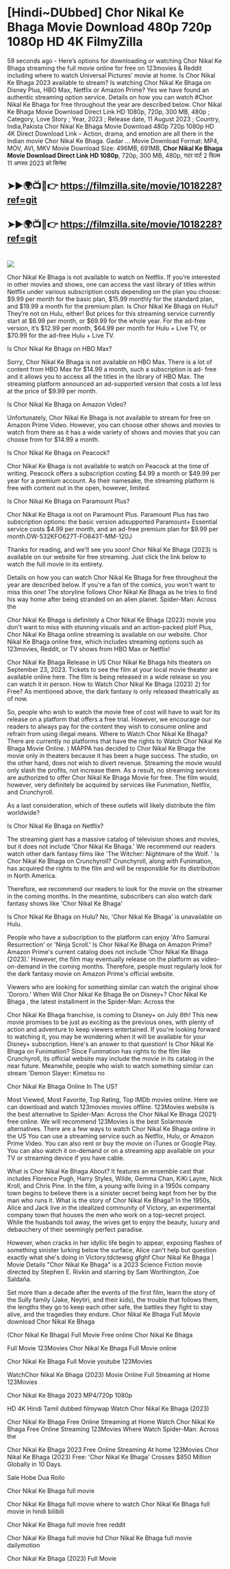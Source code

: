 # [Hindi~DUbbed] Chor Nikal Ke Bhaga Movie Download 480p 720p 1080p HD 4K FilmyZilla


59 seconds ago - Here’s options for downloading or watching Chor Nikal Ke Bhaga streaming the full movie online for free on 123movies & Reddit including where to watch Universal Pictures’ movie at home. Is Chor Nikal Ke Bhaga 2023 available to stream? Is watching Chor Nikal Ke Bhaga on Disney Plus, HBO Max, Netflix or Amazon Prime? Yes we have found an authentic streaming option service. Details on how you can watch #Chor Nikal Ke Bhaga for free throughout the year are described below. Chor Nikal Ke Bhaga Movie Download Direct Link HD 1080p, 720p, 300 MB, 480p ; Category, Love Story ; Year, 2023 ; Release date, 11 August 2023 ; Country, India,Pakista Chor Nikal Ke Bhaga Movie Download 480p 720p 1080p HD 4K Direct Download Link – Action, drama, and emotion are all there in the Indian movie Chor Nikal Ke Bhaga. Gadar ...
Movie Download Format: MP4, MOV, AVI, MKV
Movie Download Size: 496MB, 691MB, **Chor Nikal Ke Bhaga Movie Download Direct Link HD 1080p**, 720p, 300 MB, 480p, गदर पार्ट 2 फिल्म 11 अगस्त 2023 को सिनेमा

## ➤►🌍📺📱👉   https://filmzilla.site/movie/1018228?ref=git

## ➤►🌍📺📱👉   https://filmzilla.site/movie/1018228?ref=git

#

<img src="https://image.tmdb.org/t/p/w780//vBmmJYv5asJpdJZsyPPc4MMpfBe.jpg" />

Chor Nikal Ke Bhaga is not available to watch on Netflix. If you’re interested in other movies and shows, one can access the vast library of titles within Netflix under various subscription costs depending on the plan you choose: $9.99 per month for the basic plan, $15.99 monthly for the standard plan, and $19.99 a month for the premium plan. Is Chor Nikal Ke Bhaga on Hulu? They’re not on Hulu, either! But prices for this streaming service currently start at $6.99 per month, or $69.99 for the whole year. For the ad-free version, it’s $12.99 per month, $64.99 per month for Hulu + Live TV, or $70.99 for the ad-free Hulu + Live TV.

Is Chor Nikal Ke Bhaga on HBO Max?

Sorry, Chor Nikal Ke Bhaga is not available on HBO Max. There is a lot of content from HBO Max for $14.99 a month, such a subscription is ad- free and it allows you to access all the titles in the library of HBO Max. The streaming platform announced an ad-supported version that costs a lot less at the price of $9.99 per month.

Is Chor Nikal Ke Bhaga on Amazon Video?

Unfortunately, Chor Nikal Ke Bhaga is not available to stream for free on Amazon Prime Video. However, you can choose other shows and movies to watch from there as it has a wide variety of shows and movies that you can choose from for $14.99 a month.

Is Chor Nikal Ke Bhaga on Peacock?

Chor Nikal Ke Bhaga is not available to watch on Peacock at the time of writing. Peacock offers a subscription costing $4.99 a month or $49.99 per year for a premium account. As their namesake, the streaming platform is free with content out in the open, however, limited.

Is Chor Nikal Ke Bhaga on Paramount Plus?

Chor Nikal Ke Bhaga is not on Paramount Plus. Paramount Plus has two subscription options: the basic version adsupported Paramount+ Essential service costs $4.99 per month, and an ad-free premium plan for $9.99 per month.DW-532KFO627T-FO643T-MM-120J

Thanks for reading, and we'll see you soon! Chor Nikal Ke Bhaga (2023) is available on our website for free streaming. Just click the link below to watch the full movie in its entirety.

Details on how you can watch Chor Nikal Ke Bhaga for free throughout the year are described below. If you're a fan of the comics, you won't want to miss this one! The storyline follows Chor Nikal Ke Bhaga as he tries to find his way home after being stranded on an alien planet. Spider-Man: Across the

Chor Nikal Ke Bhaga is definitely a Chor Nikal Ke Bhaga (2023) movie you don't want to miss with stunning visuals and an action-packed plot! Plus, Chor Nikal Ke Bhaga online streaming is available on our website. Chor Nikal Ke Bhaga online free, which includes streaming options such as 123movies, Reddit, or TV shows from HBO Max or Netflix!

Chor Nikal Ke Bhaga Release in US Chor Nikal Ke Bhaga hits theaters on September 23, 2023. Tickets to see the film at your local movie theater are available online here. The film is being released in a wide release so you can watch it in person. How to Watch Chor Nikal Ke Bhaga (2023) 2) for Free? As mentioned above, the dark fantasy is only released theatrically as of now.

So, people who wish to watch the movie free of cost will have to wait for its release on a platform that offers a free trial. However, we encourage our readers to always pay for the content they wish to consume online and refrain from using illegal means. Where to Watch Chor Nikal Ke Bhaga? There are currently no platforms that have the rights to Watch Chor Nikal Ke Bhaga Movie Online. ) MAPPA has decided to Chor Nikal Ke Bhaga the movie only in theaters because it has been a huge success. The studio, on the other hand, does not wish to divert revenue. Streaming the movie would only slash the profits, not increase them. As a result, no streaming services are authorized to offer Chor Nikal Ke Bhaga Movie for free. The film would, however, very definitely be acquired by services like Funimation, Netflix, and Crunchyroll.

As a last consideration, which of these outlets will likely distribute the film worldwide?

Is Chor Nikal Ke Bhaga on Netflix?

The streaming giant has a massive catalog of television shows and movies, but it does not include 'Chor Nikal Ke Bhaga.' We recommend our readers watch other dark fantasy films like 'The Witcher: Nightmare of the Wolf. ' Is Chor Nikal Ke Bhaga on Crunchyroll? Crunchyroll, along with Funimation, has acquired the rights to the film and will be responsible for its distribution in North America.

Therefore, we recommend our readers to look for the movie on the streamer in the coming months. In the meantime, subscribers can also watch dark fantasy shows like 'Chor Nikal Ke Bhaga'

Is Chor Nikal Ke Bhaga on Hulu? No, 'Chor Nikal Ke Bhaga' is unavailable on Hulu.

People who have a subscription to the platform can enjoy 'Afro Samurai Resurrection' or 'Ninja Scroll.' Is Chor Nikal Ke Bhaga on Amazon Prime? Amazon Prime's current catalog does not include 'Chor Nikal Ke Bhaga (2023).' However, the film may eventually release on the platform as video-on-demand in the coming months. Therefore, people must regularly look for the dark fantasy movie on Amazon Prime's official website.

Viewers who are looking for something similar can watch the original show 'Dororo.' When Will Chor Nikal Ke Bhaga Be on Disney+? Chor Nikal Ke Bhaga , the latest installment in the Spider-Man: Across the

Chor Nikal Ke Bhaga franchise, is coming to Disney+ on July 8th! This new movie promises to be just as exciting as the previous ones, with plenty of action and adventure to keep viewers entertained. If you're looking forward to watching it, you may be wondering when it will be available for your Disney+ subscription. Here's an answer to that question! Is Chor Nikal Ke Bhaga on Funimation? Since Funimation has rights to the film like Crunchyroll, its official website may include the movie in its catalog in the near future. Meanwhile, people who wish to watch something similar can stream 'Demon Slayer: Kimetsu no

Chor Nikal Ke Bhaga Online In The US?

Most Viewed, Most Favorite, Top Rating, Top IMDb movies online. Here we can download and watch 123movies movies offline. 123Movies website is the best alternative to Spider-Man: Across the Chor Nikal Ke Bhaga (2021) free online. We will recommend 123Movies is the best Solarmovie alternatives. There are a few ways to watch Chor Nikal Ke Bhaga online in the US You can use a streaming service such as Netflix, Hulu, or Amazon Prime Video. You can also rent or buy the movie on iTunes or Google Play. You can also watch it on-demand or on a streaming app available on your TV or streaming device if you have cable.

What is Chor Nikal Ke Bhaga About? It features an ensemble cast that includes Florence Pugh, Harry Styles, Wilde, Gemma Chan, KiKi Layne, Nick Kroll, and Chris Pine. In the film, a young wife living in a 1950s company town begins to believe there is a sinister secret being kept from her by the man who runs it. What is the story of Chor Nikal Ke Bhaga? In the 1950s, Alice and Jack live in the idealized community of Victory, an experimental company town that houses the men who work on a top-secret project. While the husbands toil away, the wives get to enjoy the beauty, luxury and debauchery of their seemingly perfect paradise.

However, when cracks in her idyllic life begin to appear, exposing flashes of something sinister lurking below the surface, Alice can't help but question exactly what she's doing in Victory.tdctewsg gfghf Chor Nikal Ke Bhaga | Movie Details "Chor Nikal Ke Bhaga" is a 2023 Science Fiction movie directed by Stephen E. Rivkin and starring by Sam Worthington, Zoe Saldaña.

Set more than a decade after the events of the first film, learn the story of the Sully family (Jake, Neytiri, and their kids), the trouble that follows them, the lengths they go to keep each other safe, the battles they fight to stay alive, and the tragedies they endure. Chor Nikal Ke Bhaga Full Movie download Chor Nikal Ke Bhaga

(Chor Nikal Ke Bhaga) Full Movie Free online Chor Nikal Ke Bhaga

Full Movie 123Movies Chor Nikal Ke Bhaga Full Movie online

Chor Nikal Ke Bhaga Full Movie youtube 123Movies

WatchChor Nikal Ke Bhaga (2023) Movie Online Full Streaming at Home 123Movies

Chor Nikal Ke Bhaga 2023 MP4/720p 1080p

HD 4K Hindi Tamil dubbed filmywap Watch Chor Nikal Ke Bhaga (2023)

Chor Nikal Ke Bhaga Free Online Streaming at Home Watch Chor Nikal Ke Bhaga Free Online Streaming 123Movies Where Watch Spider-Man: Across the

Chor Nikal Ke Bhaga 2023 Free Online Streaming At home 123Movies Chor Nikal Ke Bhaga (2023) Free: 'Chor Nikal Ke Bhaga' Crosses $850 Million Globally in 10 Days.

Sale Hobe Dua Roilo

Chor Nikal Ke Bhaga full movie

Chor Nikal Ke Bhaga full movie where to watch Chor Nikal Ke Bhaga full movie in hindi bilibili

Chor Nikal Ke Bhaga full movie free reddit

Chor Nikal Ke Bhaga full movie hd Chor Nikal Ke Bhaga full movie dailymotion

Chor Nikal Ke Bhaga (2023) Full Movie